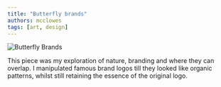 ```yaml
---
title: "Butterfly brands"
authors: mcclowes
tags: [art, design]
---
```


![Butterfly Brands](/img/posts/lcc/butterflies.jpg)

<!--truncate-->

This piece was my exploration of nature, branding and where they can overlap. I manipulated famous brand logos till they looked like organic patterns, whilst still retaining the essence of the original logo. 
